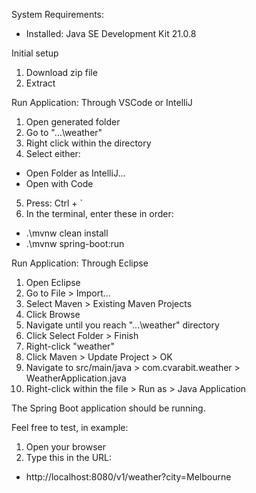 System Requirements:
- Installed: Java SE Development Kit 21.0.8

Initial setup
1. Download zip file
2. Extract

Run Application: Through VSCode or IntelliJ
1. Open generated folder
2. Go to "...\weather"
3. Right click within the directory
4. Select either:
- Open Folder as IntelliJ...
- Open with Code
5. Press: Ctrl + `
6. In the terminal, enter these in order:
- .\mvnw clean install
- .\mvnw spring-boot:run

Run Application: Through Eclipse
1. Open Eclipse
2. Go to File > Import...
3. Select Maven > Existing Maven Projects
4. Click Browse
5. Navigate until you reach "...\weather" directory
6. Click Select Folder > Finish
7. Right-click "weather"
8. Click Maven > Update Project > OK
9. Navigate to src/main/java > com.cvarabit.weather > WeatherApplication.java
10. Right-click within the file > Run as > Java Application

The Spring Boot application should be running.

Feel free to test, in example:
1. Open your browser
2. Type this in the URL:
- http://localhost:8080/v1/weather?city=Melbourne
